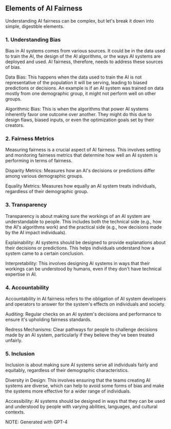 ## Elements of AI Fairness
Understanding AI fairness can be complex, but let's break it down into simple, digestible elements.

### 1. Understanding Bias
Bias in AI systems comes from various sources. It could be in the data used to train the AI, the design of the AI algorithms, or the ways AI systems are deployed and used. AI fairness, therefore, needs to address these sources of bias.

Data Bias: This happens when the data used to train the AI is not representative of the population it will be serving, leading to biased predictions or decisions. An example is if an AI system was trained on data mostly from one demographic group, it might not perform well on other groups.

Algorithmic Bias: This is when the algorithms that power AI systems inherently favor one outcome over another. They might do this due to design flaws, biased inputs, or even the optimization goals set by their creators.

### 2. Fairness Metrics
Measuring fairness is a crucial aspect of AI fairness. This involves setting and monitoring fairness metrics that determine how well an AI system is performing in terms of fairness.

Disparity Metrics: Measures how an AI's decisions or predictions differ among various demographic groups.

Equality Metrics: Measures how equally an AI system treats individuals, regardless of their demographic group.

### 3. Transparency
Transparency is about making sure the workings of an AI system are understandable to people. This includes both the technical side (e.g., how the AI's algorithms work) and the practical side (e.g., how decisions made by the AI impact individuals).

Explainability: AI systems should be designed to provide explanations about their decisions or predictions. This helps individuals understand how a system came to a certain conclusion.

Interpretability: This involves designing AI systems in ways that their workings can be understood by humans, even if they don't have technical expertise in AI.

### 4. Accountability
Accountability in AI fairness refers to the obligation of AI system developers and operators to answer for the system's effects on individuals and society.

Auditing: Regular checks on an AI system's decisions and performance to ensure it's upholding fairness standards.

Redress Mechanisms: Clear pathways for people to challenge decisions made by an AI system, particularly if they believe they've been treated unfairly.

### 5. Inclusion
Inclusion is about making sure AI systems serve all individuals fairly and equitably, regardless of their demographic characteristics.

Diversity in Design: This involves ensuring that the teams creating AI systems are diverse, which can help to avoid some forms of bias and make the systems more effective for a wider range of individuals.

Accessibility: AI systems should be designed in ways that they can be used and understood by people with varying abilities, languages, and cultural contexts.

NOTE: Generated with GPT-4

